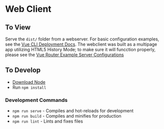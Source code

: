 # Web Client

## To View
Serve the `dist/` folder from a webserver.
For basic configuration examples, see the [Vue CLI Deployment Docs](https://cli.vuejs.org/guide/deployment.html#docker-nginx).
The webclient was built as a multipage app utilizing HTML5 History Mode; to make sure it will funcction properly, please see the [Vue Router Example Server Configurations](https://router.vuejs.org/guide/essentials/history-mode.html#example-server-configurations) 

## To Develop
- [Download Node](https://nodejs.org/en/)
- Run `npm install`

### Development Commands
- `npm run serve` - Compiles and hot-reloads for development
- `npm run build` - Compiles and minifies for production
- `npm run lint` - Lints and fixes files
